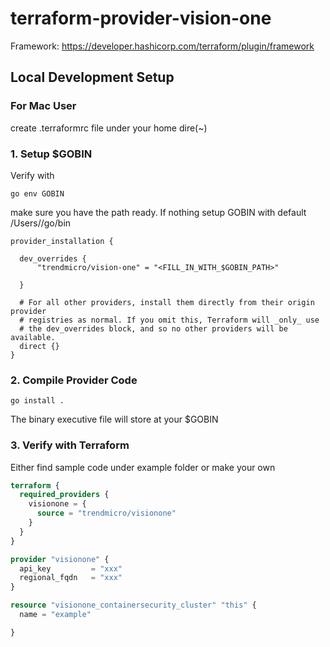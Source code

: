 # terraform-provider-vision-one

Framework: https://developer.hashicorp.com/terraform/plugin/framework

## Local Development Setup

### For Mac User
create .terraformrc file under your home dire(~)

### 1. Setup $GOBIN
   Verify with

```shell
go env GOBIN
```

make sure you have the path ready.
If nothing setup GOBIN with default /Users/<Username>/go/bin

```shell
provider_installation {

  dev_overrides {
      "trendmicro/vision-one" = "<FILL_IN_WITH_$GOBIN_PATH>"

  }

  # For all other providers, install them directly from their origin provider
  # registries as normal. If you omit this, Terraform will _only_ use
  # the dev_overrides block, and so no other providers will be available.
  direct {}
}
```

### 2. Compile Provider Code

```shell
go install .
```

The binary executive file will store at your $GOBIN

### 3. Verify with Terraform
Either find sample code under example folder or make your own

```terraform
terraform {
  required_providers {
    visionone = {
      source = "trendmicro/visionone"
    }
  }
}

provider "visionone" {
  api_key         = "xxx"
  regional_fqdn   = "xxx"
}

resource "visionone_containersecurity_cluster" "this" {
  name = "example"

}
```
